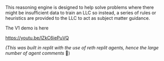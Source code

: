 This reasoning engine is designed to help solve problems where there might be insufficient data to train an LLC so instead, a series of rules or heuristics are provided to the LLC to act as subject matter guidance. 

The V1 demo is here

https://youtu.be/lZkC6iePuVQ

*(This was built in replit with the use of reth replit agents, hence the large number of agent comments* 😬)
